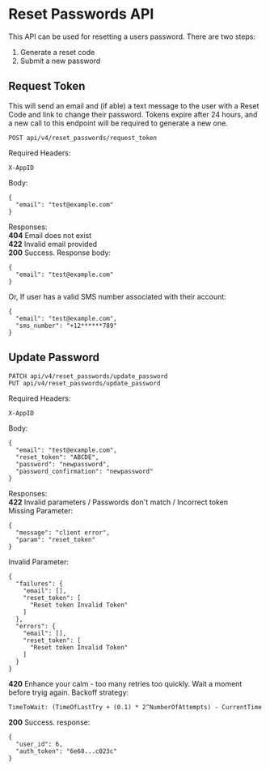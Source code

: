 # Reset Passwords API
This API can be used for resetting a users password. There are two steps:
1. Generate a reset code
2. Submit a new password

## Request Token
This will send an email and (if able) a text message to the user with a Reset Code and link to change their password.
Tokens expire after 24 hours, and a new call to this endpoint will be required to generate a new one.

```
POST api/v4/reset_passwords/request_token
```

Required Headers:
```
X-AppID
```

Body:
```
{
  "email": "test@example.com"
}
```
Responses:  
**404** Email does not exist  
**422** Invalid email provided  
**200** Success. Response body:  
```
{
  "email": "test@example.com"
}
```
Or, If user has a valid SMS number associated with their account:
```
{ 
  "email": "test@example.com", 
  "sms_number": "+12******789"
}
```

## Update Password
```
PATCH api/v4/reset_passwords/update_password
PUT api/v4/reset_passwords/update_password
```

Required Headers:
```
X-AppID
```

Body:
```
{  
  "email": "test@example.com",
  "reset_token": "ABCDE",
  "password": "newpassword",
  "password_confirmation": "newpassword"
}
```
Responses:  
**422** Invalid parameters / Passwords don't match / Incorrect token  
Missing Parameter:
```
{
  "message": "client error",
  "param": "reset_token"
}
```
Invalid Parameter:
```
{
  "failures": {
    "email": [],
    "reset_token": [
      "Reset token Invalid Token"
    ]
  },
  "errors": {
    "email": [],
    "reset_token": [
      "Reset token Invalid Token"
    ]
  }
}
```
**420** Enhance your calm - too many retries too quickly. Wait a moment before tryig again. Backoff strategy:
```
TimeToWait: (TimeOfLastTry + (0.1) * 2^NumberOfAttempts) - CurrentTime
```
**200** Success. response:
```
{
  "user_id": 6,
  "auth_token": "6e68...c023c"
}
```
